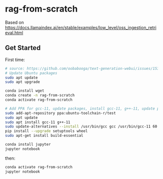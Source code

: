 # rag-from-scratch
Based on https://docs.llamaindex.ai/en/stable/examples/low_level/oss_ingestion_retrieval.html

## Get Started
First time:
```bash
# source: https://github.com/oobabooga/text-generation-webui/issues/1534
# Update Ubuntu packages
sudo apt update
sudo apt upgrade

conda install wget
conda create -n rag-from-scratch
conda activate rag-from-scratch

# Add PPA for gcc-11, update packages, install gcc-11, g++-11, update pip and setuptools, install build-essential
sudo add-apt-repository ppa:ubuntu-toolchain-r/test
sudo apt update
sudo apt install gcc-11 g++-11
sudo update-alternatives --install /usr/bin/gcc gcc /usr/bin/gcc-11 60 --slave /usr/bin/g++ g++ /usr/bin/g++-11
pip install --upgrade setuptools wheel
sudo apt-get install build-essential

conda install jupyter          
jupyter notebook                
```

then:

```bash
conda activate rag-from-scratch
jupyter notebook
```
